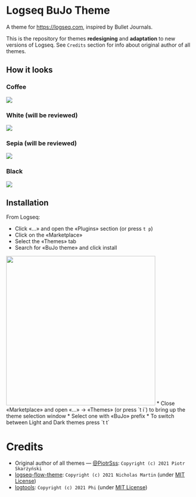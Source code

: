 # Logseq BuJo Theme
A theme for https://logseq.com, inspired by Bullet Journals.

This is the repository for themes **redesigning** and **adaptation** to new versions of Logseq. See `Credits` section for info about original author of all themes.


## How it looks
### Coffee
![](https://raw.githubusercontent.com/stdword/logseq-bujo-theme/main/assets/dark-coffee.png)
### White (will be reviewed)
![](https://raw.githubusercontent.com/stdword/logseq-bujo-theme/main/assets/light-white.jpeg)
### Sepia (will be reviewed)
![](https://raw.githubusercontent.com/stdword/logseq-bujo-theme/main/assets/light-sepia.jpeg)
### Black
![](https://raw.githubusercontent.com/stdword/logseq-bujo-theme/main/assets/dark-black.png)


## Installation
From Logseq:
* Click «...» and open the «Plugins» section (or press `t p`)
* Click on the «Marketplace»
* Select the «Themes» tab
* Search for «BuJo theme» and click install
<img src="https://raw.githubusercontent.com/stdword/logseq-bujo-theme/main/assets/marketplace.png" width="400"/>
* Close «Marketplace» and open «...» → «Themes» (or press `t i`) to bring up the theme selection window
* Select one with «BuJo» prefix
* To switch between Light and Dark themes press `t t`


# Credits
* Original author of all themes — [@PiotrSss](https://github.com/PiotrSss/logseq-bujo-theme): `Copyright (c) 2021 Piotr Skarżyński`
* [logseq-flow-theme](https://github.com/nmartin84/logseq-flow): `Copyright (c) 2021 Nicholas Martin` (under [MIT License](https://github.com/nmartin84/logseq-flow/blob/f0a6dacfe8469a978c681dbafa98b3bf2625f180/LICENSE))
* [logtools](https://github.com/cannibalox/logtools): `Copyright (c) 2021 Phi` (under [MIT License](https://github.com/cannibalox/logtools/blob/79853d657f3b7d26469e685025de554cbd682e02/LICENSE))

